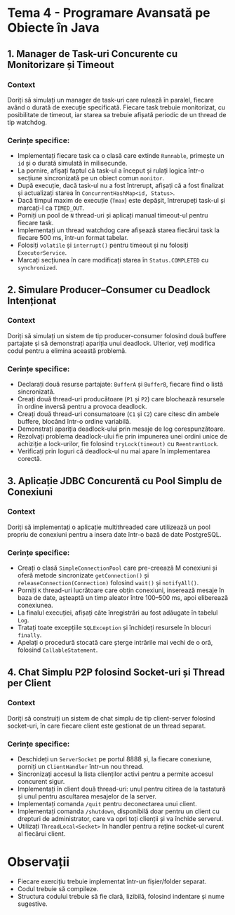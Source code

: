 # Tema 4 - Programare Avansată pe Obiecte în Java

## 1. Manager de Task-uri Concurente cu Monitorizare și Timeout

### Context

Doriți să simulați un manager de task-uri care rulează în paralel, fiecare având o durată de execuție specificată. 
Fiecare task trebuie monitorizat, cu posibilitate de timeout, iar starea sa trebuie afișată periodic de un thread de tip watchdog.

### Cerințe specifice:

- Implementați fiecare task ca o clasă care extinde `Runnable`, primește un `id` și o durată simulată în milisecunde.
- La pornire, afișați faptul că task-ul a început și rulați logica într-o secțiune sincronizată pe un obiect comun `monitor`.
- După execuție, dacă task-ul nu a fost întrerupt, afișați că a fost finalizat și actualizați starea în `ConcurrentHashMap<id, Status>`.
- Dacă timpul maxim de execuție (`Tmax`) este depășit, întrerupeți task-ul și marcați-l ca `TIMED_OUT`.
- Porniți un pool de `N` thread-uri și aplicați manual timeout-ul pentru fiecare task.
- Implementați un thread watchdog care afișează starea fiecărui task la fiecare 500 ms, într-un format tabelar.
- Folosiți `volatile` și `interrupt()` pentru timeout și nu folosiți `ExecutorService`.
- Marcați secțiunea în care modificați starea în `Status.COMPLETED` cu `synchronized`.

## 2. Simulare Producer–Consumer cu Deadlock Intenționat

### Context

Doriți să simulați un sistem de tip producer-consumer folosind două buffere partajate și să demonstrați apariția unui deadlock. 
Ulterior, veți modifica codul pentru a elimina această problemă.

### Cerințe specifice:

- Declarați două resurse partajate: `BufferA` și `BufferB`, fiecare fiind o listă sincronizată.
- Creați două thread-uri producătoare (`P1` și `P2`) care blochează resursele în ordine inversă pentru a provoca deadlock.
- Creați două thread-uri consumatoare (`C1` și `C2`) care citesc din ambele buffere, blocând într-o ordine variabilă.
- Demonstrați apariția deadlock-ului prin mesaje de log corespunzătoare.
- Rezolvați problema deadlock-ului fie prin impunerea unei ordini unice de achiziție a lock-urilor, fie folosind `tryLock(timeout)` cu `ReentrantLock`.
- Verificați prin loguri că deadlock-ul nu mai apare în implementarea corectă.

## 3. Aplicație JDBC Concurentă cu Pool Simplu de Conexiuni

### Context

Doriți să implementați o aplicație multithreaded care utilizează un pool propriu de conexiuni pentru a insera date într-o bază de date PostgreSQL.

### Cerințe specifice:

- Creați o clasă `SimpleConnectionPool` care pre-creează M conexiuni și oferă metode sincronizate `getConnection()` și `releaseConnection(Connection)` folosind `wait()` și `notifyAll()`.
- Porniți `K` thread-uri lucrătoare care obțin conexiuni, inserează mesaje în baza de date, așteaptă un timp aleator între 100–500 ms, apoi eliberează conexiunea.
- La finalul execuției, afișați câte înregistrări au fost adăugate în tabelul `Log`.
- Tratați toate excepțiile `SQLException` și închideți resursele în blocuri `finally`.
- Apelați o procedură stocată care șterge intrările mai vechi de o oră, folosind `CallableStatement`.

## 4. Chat Simplu P2P folosind Socket-uri și Thread per Client

### Context

Doriți să construiți un sistem de chat simplu de tip client-server folosind socket-uri, în care fiecare client este gestionat de un thread separat.

### Cerințe specifice:

- Deschideți un `ServerSocket` pe portul 8888 și, la fiecare conexiune, porniți un `ClientHandler` într-un nou thread.
- Sincronizați accesul la lista clienților activi pentru a permite accesul concurent sigur.
- Implementați în client două thread-uri: unul pentru citirea de la tastatură și unul pentru ascultarea mesajelor de la server.
- Implementați comanda `/quit` pentru deconectarea unui client.
- Implementați comanda `/shutdown`, disponibilă doar pentru un client cu drepturi de administrator, care va opri toți clienții și va închide serverul.
- Utilizați `ThreadLocal<Socket>` în handler pentru a reține socket-ul curent al fiecărui client.

# Observații
- Fiecare exercițiu trebuie implementat într-un fișier/folder separat.
- Codul trebuie să compileze.
- Structura codului trebuie să fie clară, lizibilă, folosind indentare și nume sugestive.
